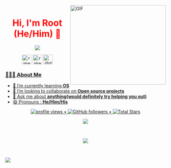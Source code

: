 <a target="_blank">
  <img align="right" height="250" width="300" alt="GIF" src="https://github.com/deephunt3r/deephunt3r/blob/master/image.gif">
</a>

<h1 style= "color: red;" align="center">Hi, I'm Root (He/Him) 👋</h1>
<p align="center" >
  <img src="https://readme-typing-svg.herokuapp.com?lines=I'm+a+passionate+Bugbounty+Hunter;I'm+a+Open-source+enthusiast;I'm+a+Frontend-Developer;&width=470&height=45">
</p>
<p align="center">
<a href="https://www.linkedin.com/in/rakesh116/" target="blank"><img align="center" src="https://cdn.jsdelivr.net/npm/simple-icons@3.0.1/icons/linkedin.svg" alt="rakesh-vaddi-4086381b2" height="30" width="30" /></a>
<a href="https://www.instagram.com/rakesh._.116/" target="blank"><img align="center" src="https://cdn.jsdelivr.net/npm/simple-icons@3.0.1/icons/instagram.svg" alt="rakesh._.116" height="30" width="30" /></a>
<a href="https://medium.com/@deephunt3r" target="blank"><img align="center" src="https://cdn.jsdelivr.net/npm/simple-icons@3.0.1/icons/medium.svg" alt="@deephunt3r" height="30" width="30" />
</p>
 <h3> 👨🏻‍💻 About Me </h3>
 
  - 🌱 I’m currently learning **OS**
  - 👯 I’m looking to collaborate on **Open source projects**
  - 💬 Ask me about **anything(would definitely try helping you out)**
  - 😄 Pronouns : **He/Him/His**

<!--[![Rakesh's github activity graph](https://activity-graph.herokuapp.com/graph?username=deephunt3r&theme=xcode)](https://git.io/deephunt3r)-->

<p align="center">
   <img src="https://gpvc.arturio.dev/deephunt3r" alt="profile views"> •  
  <img alt="GitHub followers" src="https://img.shields.io/github/followers/deephunt3r?label=Followers&style=social"> •   
  <img src="https://img.shields.io/github/stars/deephunt3r?label=Stars" alt="Total Stars">
</p>

<p align="center">
  <a>
    <img align="center" src="https://github-readme-streak-stats.herokuapp.com/?user=deephunt3r&theme=dark&hide_border=true"/>
  </a>
</p>
<br>
<p align="center">
<a href="https://github.com/deephunt3r">
  <img align="center" src="https://github-readme-stats.vercel.app/api?username=deephunt3r&show_icons=true&hide_border=true&title_color=ff006e&amp&icon_color=FFFFFF&amp&text_color=4895ef&amp&bg_color=000000&count_private=true&include_all_commits=true"/>


<!--ref="https://github.com/deephunt3r">
  <img align="center" height="195px" src="https://github-readme-stats.vercel.app/api/top-langs/?username=deephunt3r&text_color=FFFFFF&bg_color=000000&title_color=94b4a4&langs_count=15&layout=compact&hide_border=true" />-->
</a>
</p>
</details>
</br>



![](https://github.com/deephunt3r/deephunt3r/blob/master/footer.png)
